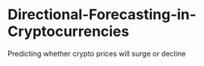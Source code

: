 # Directional-Forecasting-in-Cryptocurrencies
Predicting whether crypto prices will surge or decline
